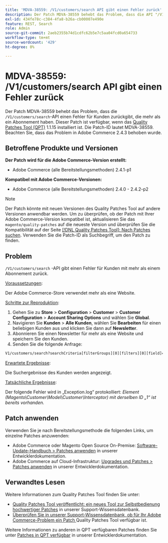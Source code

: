 ```yaml
---
title: 'MDVA-38559: /V1/customers/search API gibt einen Fehler zurück'
description: Der Patch MDVA-38559 behebt das Problem, dass die API "/V1/customers/search“ einen Fehler für Kunden zurückgibt, die mehr als ein Abonnement haben. Dieser Patch ist verfügbar, wenn das [Quality Patches Tool (QPT)](/help/announcements/adobe-commerce-announcements/magento-quality-patches-released-new-tool-to-self-serve-quality-patches.md) 1.1.15 installiert ist. Die Patch-ID lautet MDVA-38559. Beachten Sie, dass das Problem in Adobe Commerce 2.4.3 behoben wurde.
exl-id: 434fe78c-c384-4fa8-b26a-cb00007e490e
feature: REST, Search
role: Admin
source-git-commit: 2aeb2355b74d1cdfc62b5e7c5aa04fcd0a654733
workflow-type: tm+mt
source-wordcount: '429'
ht-degree: 0%

---
```


# MDVA-38559: /V1/customers/search API gibt einen Fehler zurück

Der Patch MDVA-38559 behebt das Problem, dass die `/V1/customers/search`-API einen Fehler für Kunden zurückgibt, die mehr als ein Abonnement haben. Dieser Patch ist verfügbar, wenn das [Quality Patches Tool (QPT)](/help/announcements/adobe-commerce-announcements/magento-quality-patches-released-new-tool-to-self-serve-quality-patches.md) 1.1.15 installiert ist. Die Patch-ID lautet MDVA-38559. Beachten Sie, dass das Problem in Adobe Commerce 2.4.3 behoben wurde.

## Betroffene Produkte und Versionen

**Der Patch wird für die Adobe Commerce-Version erstellt:**

* Adobe Commerce (alle Bereitstellungsmethoden) 2.4.1-p1

**Kompatibel mit Adobe Commerce-Versionen:**

* Adobe Commerce (alle Bereitstellungsmethoden) 2.4.0 - 2.4.2-p2

>[!NOTE]
>
>Der Patch könnte mit neuen Versionen des Quality Patches Tool auf andere Versionen anwendbar werden. Um zu überprüfen, ob der Patch mit Ihrer Adobe Commerce-Version kompatibel ist, aktualisieren Sie das `magento/quality-patches` auf die neueste Version und überprüfen Sie die Kompatibilität auf der Seite [[!DNL Quality Patches Tool]: Nach Patches suchen](https://experienceleague.adobe.com/tools/commerce-quality-patches/index.html?lang=de). Verwenden Sie die Patch-ID als Suchbegriff, um den Patch zu finden.

## Problem

`/V1/customers/search` -API gibt einen Fehler für Kunden mit mehr als einem Abonnement zurück.

<u>Voraussetzungen</u>:

Der Adobe Commerce-Store verwendet mehr als eine Website.

<u>Schritte zur Reproduktion</u>:

1. Gehen Sie zu **Store** > **Configuration** > **Customer** > **Customer Configuration** > **Account Sharing Options** und wählen Sie **Global**.
1. Navigieren Sie **Kunden** > **Alle Kunden**, wählen Sie **Bearbeiten** für einen beliebigen Kunden aus und klicken Sie dann auf **Newsletter**.
1. Abonnieren Sie einen Newsletter für mehr als eine Website und speichern Sie den Kunden.
1. Senden Sie die folgende Anfrage:

```REST API
V1/customers/search?searchCriteria[filterGroups][0][filters][0][field]=email&searchCriteria[filterGroups][0][filters][0][value]=test@example.com&searchCriteria[filterGroups][0][filters][0][conditionType]=eq
```

<u>Erwartete Ergebnisse</u>:

Die Suchergebnisse des Kunden werden angezeigt.

<u>Tatsächliche Ergebnisse</u>:

Der folgende Fehler wird in „Exception.log“ protokolliert: *Element (Magento\Customer\Model\Customer\Interceptor) mit derselben ID „1“ ist bereits vorhanden.*

## Patch anwenden

Verwenden Sie je nach Bereitstellungsmethode die folgenden Links, um einzelne Patches anzuwenden:

* Adobe Commerce oder Magento Open Source On-Premise: [Software-Update-Handbuch > Patches anwenden](https://experienceleague.adobe.com/de/docs/commerce-operations/tools/quality-patches-tool/usage) in unserer Entwicklerdokumentation.
* Adobe Commerce auf Cloud-Infrastruktur: [Upgrades und Patches > Patches anwenden](https://experienceleague.adobe.com/de/docs/commerce-cloud-service/user-guide/develop/upgrade/apply-patches) in unserer Entwicklerdokumentation.

## Verwandtes Lesen

Weitere Informationen zum Quality Patches Tool finden Sie unter:

* [Quality Patches Tool veröffentlicht: ein neues Tool zur Selbstbedienung hochwertiger Patches](/help/announcements/adobe-commerce-announcements/magento-quality-patches-released-new-tool-to-self-serve-quality-patches.md) in unserer Support-Wissensdatenbank.
* [Überprüfen Sie in unserer Support-Wissensdatenbank, ob für Ihr Adobe Commerce-Problem ein Patch ](/help/support-tools/patches-available-in-qpt-tool/check-patch-for-magento-issue-with-magento-quality-patches.md) Quality Patches Tool verfügbar ist.

Weitere Informationen zu anderen in QPT verfügbaren Patches finden Sie unter [Patches in QPT verfügbar](https://experienceleague.adobe.com/tools/commerce-quality-patches/index.html?lang=de) in unserer Entwicklerdokumentation.
